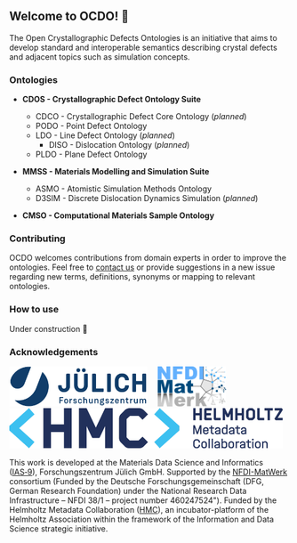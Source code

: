 ## Welcome to OCDO! :wave:

The Open Crystallographic Defects Ontologies is an initiative that aims to develop standard and interoperable semantics describing crystal defects and adjacent topics such as simulation concepts.

### Ontologies

* **CDOS - Crystallographic Defect Ontology Suite** 
  * CDCO - Crystallographic Defect Core Ontology (*planned*)
  * PODO - Point Defect Ontology
  * LDO - Line Defect Ontology (*planned*)
    * DISO - Dislocation Ontology (*planned*)
  * PLDO - Plane Defect Ontology 

* **MMSS - Materials Modelling and Simulation Suite**
  * ASMO - Atomistic Simulation Methods Ontology
  * D3SIM - Discrete Dislocation Dynamics Simulation	(*planned*)

* **CMSO -  Computational Materials Sample Ontology**

### Contributing

OCDO welcomes contributions from domain experts in order to improve the ontologies. 
Feel free to [contact us](mailto:a.azocar.guzman@fz-juelich.de) or provide suggestions in a new issue regarding new terms, definitions, synonyms or mapping to relevant ontologies.

### How to use

Under construction :construction:

### Acknowledgements
<img src="https://github.com/OCDO/.github/blob/main/profile/Logo_FZJ.jpg" height="72"> &nbsp;&nbsp;&nbsp; <img src="https://github.com/OCDO/.github/blob/main/profile/Logo_NFDI-MatWerk.png" height="72"> &nbsp;&nbsp;&nbsp; <img src="https://github.com/OCDO/.github/blob/main/profile/HMC_Logo_M.png" height="72"> 

This work is developed at the Materials Data Science and Informatics ([IAS‑9](https://www.fz-juelich.de/de/ias/ias-9)), Forschungszentrum Jülich GmbH.
Supported by the [NFDI-MatWerk](https://nfdi-matwerk.de) consortium (Funded by the Deutsche Forschungsgemeinschaft (DFG, German Research Foundation) under the National
Research Data Infrastructure – NFDI 38/1 – project number 460247524"). 
Funded by the Helmholtz Metadata Collaboration ([HMC](https://helmholtz-metadaten.de/en)), an incubator-platform of the Helmholtz Association within the framework of the Information and Data Science strategic initiative.
